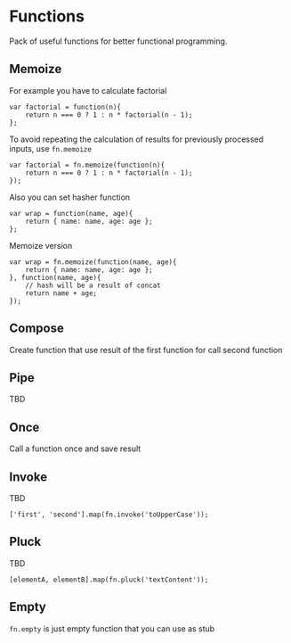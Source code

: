 # Functions

Pack of useful functions for better functional programming.

## Memoize

For example you have to calculate factorial

    var factorial = function(n){
        return n === 0 ? 1 : n * factorial(n - 1);
    };

To avoid repeating the calculation of results for previously processed inputs, use `fn.memoize`

    var factorial = fn.memoize(function(n){
        return n === 0 ? 1 : n * factorial(n - 1);
    });

Also you can set hasher function

	var wrap = function(name, age){
		return { name: name, age: age };
	};

Memoize version

	var wrap = fn.memoize(function(name, age){
		return { name: name, age: age };
	}, function(name, age){
		// hash will be a result of concat
		return name + age;
	});

## Compose

Create function that use result of the first function for call second function

## Pipe

TBD

## Once

Call a function once and save result

## Invoke

TBD

    ['first', 'second'].map(fn.invoke('toUpperCase'));

## Pluck

TBD

    [elementA, elementB].map(fn.pluck('textContent'));

## Empty

`fn.empty` is just empty function that you can use as stub